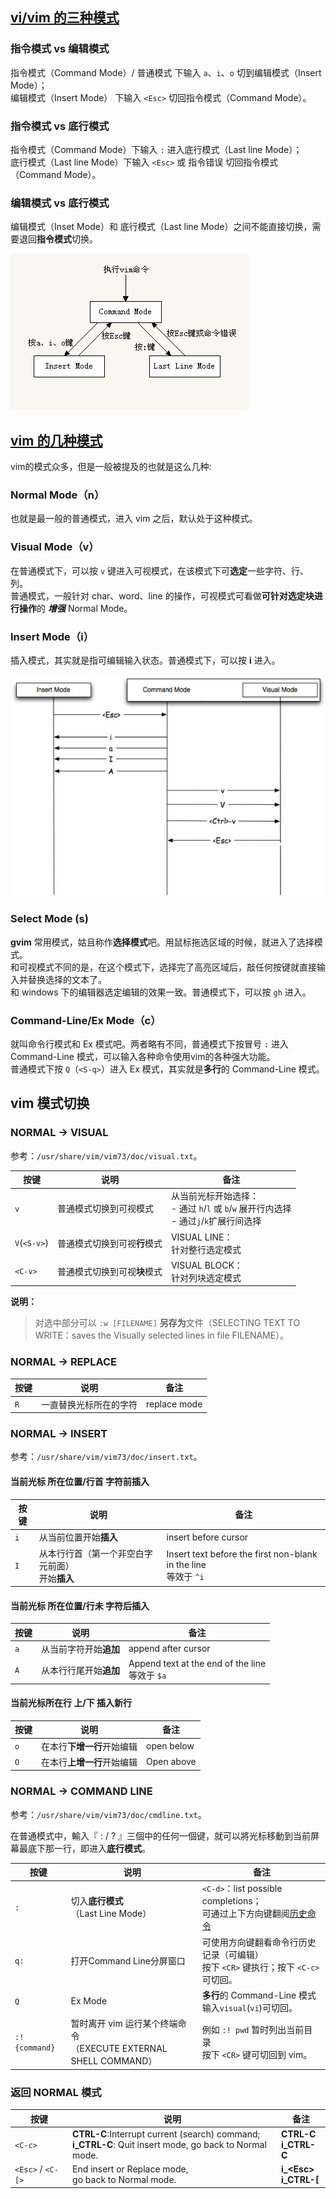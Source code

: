 ## [vi/vim 的三种模式](http://blog.csdn.net/motor87/article/details/5848501)
### 指令模式 vs 编辑模式
指令模式（Command Mode）/ 普通模式 下输入 `a`、`i`、`o` 切到编辑模式（Insert Mode）；  
编辑模式（Insert Mode） 下输入 `<Esc>` 切回指令模式（Command Mode）。

### 指令模式 vs 底行模式
指令模式（Command Mode）下输入 `:` 进入底行模式（Last line Mode）；  
底行模式（Last line Mode）下输入 `<Esc>` 或 指令错误 切回指令模式（Command Mode）。

### 编辑模式 vs 底行模式
编辑模式（Inset Mode）和 底行模式（Last line Mode）之间不能直接切换，需要退回**指令模式**切换。

[![vim-modes](images/vim-modes.png)](http://www.live-in.org/archives/774.html)

## [vim 的几种模式](http://haoxiang.org/2011/09/vim-modes-and-mappin/)
vim的模式众多，但是一般被提及的也就是这么几种:

### Normal Mode（n）
也就是最一般的普通模式，进入 vim 之后，默认处于这种模式。

### Visual Mode（v）
在普通模式下，可以按 `v` 键进入可视模式，在该模式下可**选定**一些字符、行、列。  
普通模式，一般针对 char、word、line 的操作，可视模式可看做**可针对选定块进行操作**的 ***增强*** Normal Mode。

### Insert Mode（i）
插入模式，其实就是指可编辑输入状态。普通模式下，可以按 **i** 进入。

[![vim-modes-diagram](images/vim-modes-diagram.jpg)](http://ww4.sinaimg.cn/mw690/6941baebgw1er8gsaqhghj20go0bqmxm.jpg)

### Select Mode (s)
**gvim** 常用模式，姑且称作**选择模式**吧。用鼠标拖选区域的时候，就进入了选择模式。  
和可视模式不同的是，在这个模式下，选择完了高亮区域后，敲任何按键就直接输入并替换选择的文本了。  
和 windows 下的编辑器选定编辑的效果一致。普通模式下，可以按 `gh` 进入。

### Command-Line/Ex Mode（c）
就叫命令行模式和 Ex 模式吧。两者略有不同，普通模式下按冒号 `:` 进入 Command-Line 模式，可以输入各种命令使用vim的各种强大功能。  
普通模式下按 `Q`（`<S-q>`）进入 Ex 模式，其实就是**多行**的 Command-Line 模式。

## vim 模式切换
### NORMAL -> VISUAL
参考：`/usr/share/vim/vim73/doc/visual.txt`。

按键         | 说明                | 备注
------------|---------------------|--------
`v`           | 普通模式切换到可视模式 | 从当前光标开始选择：<br/>- 通过 `h`/`l` 或 `b`/`w` 展开行内选择<br/>- 通过`j`/`k`扩展行间选择
`V`(`<S-v>`)    | 普通模式切换到可视**行**模式 | VISUAL LINE：<br/>针对整行选定模式
`<C-v>`       | 普通模式切换到可视**块**模式 | VISUAL BLOCK：<br/>针对列块选定模式

**说明：**

> 对选中部分可以 `:w [FILENAME]` **另存为**文件（SELECTING TEXT TO WRITE：saves the Visually selected lines in file FILENAME）。

### NORMAL -> REPLACE

按键           | 说明                | 备注
--------------|--------------------|--------
`R`             | 一直替换光标所在的字符 | replace mode

### NORMAL -> INSERT
参考：`/usr/share/vim/vim73/doc/insert.txt`。

#### 当前光标 所在位置/行首 字符前插入

按键          | 说明                | 备注
-------------|---------------------|--------
`i`            | 从当前位置开始**插入** | insert before cursor
`I`            | 从本行行首（第一个非空白字元前面）<br/>开始**插入** |  Insert text before the first non-blank in the line<br/>等效于 `^i`

#### 当前光标 所在位置/行未 字符后插入

按键          | 说明                 | 备注
-------------|---------------------|--------
`a`            | 从当前字符开始**追加**     | append after cursor
`A`            | 从本行行尾开始**追加**     | Append text at the end of the line<br>等效于 `$a`

#### 当前光标所在行 上/下 插入新行

按键          | 说明                | 备注
-------------|---------------------|--------
`o`            | 在本行**下增一行**开始编辑  | open below
`O`            | 在本行**上增一行**开始编辑  | Open above

### NORMAL -> COMMAND LINE
参考：`/usr/share/vim/vim73/doc/cmdline.txt`。

在普通模式中，輸入『 : / ? 』三個中的任何一個键，就可以將光标移動到当前屏幕最底下那一行，即进入**底行模式**。

按键           | 说明                   | 备注
--------------|------------------------|--------
`:`           | 切入**底行模式**<br>（Last Line Mode）| `<C-d>`：list possible completions；<br>可通过上下方向键翻阅[历史命令](http://blog.sina.com.cn/s/blog_5ac88b350100an4p.html)
`q:`          | 打开Command Line分屏窗口 | 可使用方向键翻看命令行历史记录（可编辑）<br/>按下 `<CR>` 键执行；按下 `<C-c>` 可切回。
`Q`           | Ex Mode                | **多行**的 Command-Line 模式<br>输入`visual`(`vi`)可切回。
`:! {command}`	| 暂时离开 vim 运行某个终端命令<br>（EXECUTE EXTERNAL SHELL COMMAND） | 例如 `:! pwd` 暂时列出当前目录<br>按下 `<CR>` 键可切回到 vim。

### 返回 NORMAL 模式
按键           | 说明                   | 备注
--------------|------------------------|--------
`<C-c>`       | **CTRL-C**:Interrupt current (search) command; <br/>**i_CTRL-C**: Quit insert mode, go back to Normal mode. | **CTRL-C**<br/>**i_CTRL-C**
`<Esc>` / `<C-[>` | End insert or Replace mode, <br/>go back to Normal mode. | **i_\<Esc\>**<br/>**i_CTRL-\[**
